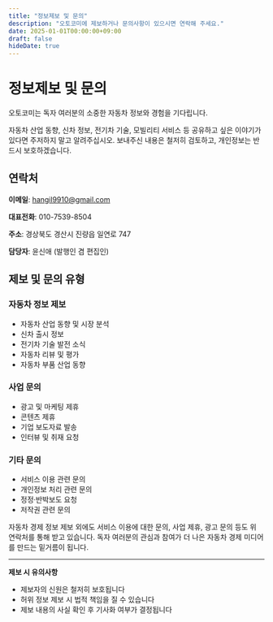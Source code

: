 ```yaml
---
title: "정보제보 및 문의"
description: "오토코미에 제보하거나 문의사항이 있으시면 연락해 주세요."
date: 2025-01-01T00:00:00+09:00
draft: false
hideDate: true
---
```


# 정보제보 및 문의

오토코미는 독자 여러분의 소중한 자동차 정보와 경험을 기다립니다.

자동차 산업 동향, 신차 정보, 전기차 기술, 모빌리티 서비스 등 공유하고 싶은 이야기가 있다면 주저하지 말고 알려주십시오. 보내주신 내용은 철저히 검토하고, 개인정보는 반드시 보호하겠습니다.

## 연락처

**이메일**: hangil9910@gmail.com

**대표전화**: 010-7539-8504

**주소**: 경상북도 경산시 진량읍 일연로 747

**담당자**: 윤신애 (발행인 겸 편집인)

## 제보 및 문의 유형

### 자동차 정보 제보
- 자동차 산업 동향 및 시장 분석
- 신차 출시 정보
- 전기차 기술 발전 소식
- 자동차 리뷰 및 평가
- 자동차 부품 산업 동향

### 사업 문의
- 광고 및 마케팅 제휴
- 콘텐츠 제휴
- 기업 보도자료 발송
- 인터뷰 및 취재 요청

### 기타 문의
- 서비스 이용 관련 문의
- 개인정보 처리 관련 문의
- 정정·반박보도 요청
- 저작권 관련 문의

자동차 경제 정보 제보 외에도 서비스 이용에 대한 문의, 사업 제휴, 광고 문의 등도 위 연락처를 통해 받고 있습니다. 독자 여러분의 관심과 참여가 더 나은 자동차 경제 미디어를 만드는 밑거름이 됩니다.

---

**제보 시 유의사항**
- 제보자의 신원은 철저히 보호됩니다
- 허위 정보 제보 시 법적 책임을 질 수 있습니다
- 제보 내용의 사실 확인 후 기사화 여부가 결정됩니다
